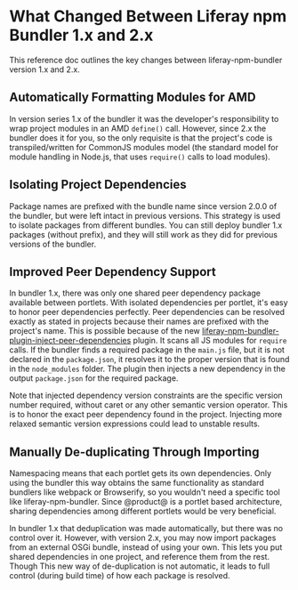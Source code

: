 # What Changed Between Liferay npm Bundler 1.x and 2.x [](id=changes-between-liferay-npm-bundler-1-and-2)

This reference doc outlines the key changes between liferay-npm-bundler version 
1.x and 2.x.

## Automatically Formatting Modules for AMD [](id=automatically-formatting-modules-for-amd)

In version series 1.x of the bundler it was the developer's responsibility to 
wrap project modules in an AMD `define()` call. However, since 2.x the bundler 
does it for you, so the only requisite is that the project's code is 
transpiled/written for CommonJS modules model (the standard model for module 
handling in Node.js, that uses `require()` calls to load modules).

## Isolating Project Dependencies [](id=isolating-project-dependencies)

Package names are prefixed with the bundle name since version 2.0.0 of the 
bundler, but were left intact in previous versions. This strategy is used to 
isolate packages from different bundles. You can still deploy bundler 1.x 
packages (without prefix), and they will still work as they did for previous 
versions of the bundler.

## Improved Peer Dependency Support [](id=improved-peer-dependency-support)

In bundler 1.x, there was only one shared peer dependency package available 
between portlets. With isolated dependencies per portlet, it's easy to honor 
peer dependencies perfectly. Peer dependencies can be resolved exactly as stated 
in projects because their names are prefixed with the project's name. This is 
possible because of the new  [liferay-npm-bundler-plugin-inject-peer-dependencies](https://github.com/liferay/liferay-npm-build-tools/tree/master/packages/liferay-npm-bundler-plugin-inject-peer-dependencies) 
plugin. It scans all JS modules for `require` calls. If the bundler finds a 
required package in the `main.js` file, but it is not declared in the 
`package.json`, it resolves it to the proper version that is found in the 
`node_modules` folder. The plugin then injects a new dependency in the output 
`package.json` for the required package.

Note that injected dependency version constraints are the specific version 
number required, without caret or any other semantic version operator. This is 
to honor the exact peer dependency found in the project. Injecting more relaxed 
semantic version expressions could lead to unstable results.

## Manually De-duplicating Through Importing [](id=manually-deduplicating-through-importing)

Namespacing means that each portlet gets its own dependencies. Only using the 
bundler this way obtains the same functionality as standard bundlers like 
webpack or Browserify, so you wouldn't need a specific tool like 
liferay-npm-bundler. Since @product@ is a portlet based architecture, sharing 
dependencies among different portlets would be very beneficial.

In bundler 1.x that deduplication was made automatically, but there was no 
control over it. However, with version 2.x, you may now import packages from an
external OSGi bundle, instead of using your own. This lets you put shared 
dependencies in one project, and reference them from the rest. Though This new 
way of de-duplication is not automatic, it leads to full control 
(during build time) of how each package is resolved.
